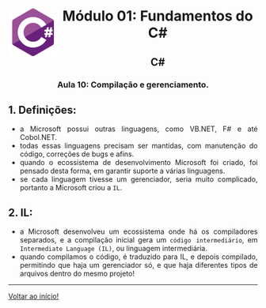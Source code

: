 <div align="center">
<a href="https://github.com/monicaquintal" target="_blank"><img align="left" height="100" src="../../assets/logo.png" /></a>
<h1>Módulo 01: Fundamentos do C#</h1>
<h2>C#</h2>
<h3>Aula 10: Compilação e gerenciamento.</h3>
</div>

<div align="justify">

## 1. Definições:

- a Microsoft possui outras linguagens, como VB.NET, F# e até Cobol.NET.
- todas essas linguagens precisam ser mantidas, com manutenção do código, correções de bugs e afins.
- quando o ecossistema de desenvolvimento Microsoft foi criado, foi pensado desta forma, em garantir suporte a várias linguagens.
- se cada linguagem tivesse um gerenciador, seria muito complicado, portanto a Microsoft criou a `IL`.

## 2. IL:

- a Microsoft desenvolveu um ecossistema onde há os compiladores separados, e a compilação inicial gera um `código intermediário`, em `Intermediate Language (IL)`, ou linguagem intermediária.
- quando compilamos o código, é traduzido para IL, e depois compilado, permitindo que haja um gerenciador só, e que haja diferentes tipos de arquivos dentro do mesmo projeto!

---

[Voltar ao início!](https://github.com/monicaquintal/estudandoC-)